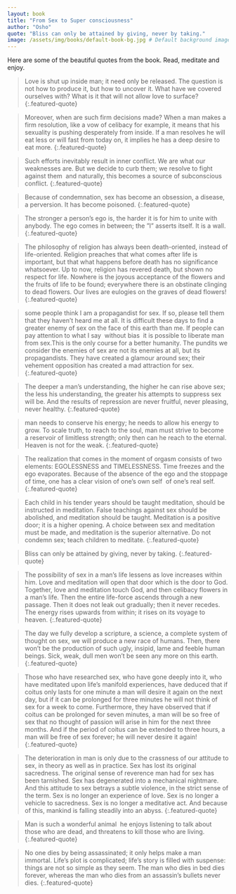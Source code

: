```yaml
---
layout: book
title: "From Sex to Super consciousness"
author: "Osho"
quote: "Bliss can only be attained by giving, never by taking."
image: /assets/img/books/default-book-bg.jpg # Default background image
---
```


Here are some of the beautiful quotes from the book.
Read, meditate and enjoy.

>Love is shut up inside man; it need only be released. The question is not how to produce it, but how 
to uncover it. What have we covered ourselves with? What is it that will not allow love to surface?
> {:.featured-quote}

>Moreover, when are such firm decisions made? When a man makes a firm resolution, like a vow of celibacy for example, it means that his sexuality is pushing desperately from inside. If a man resolves he will eat less or will fast from today on, it implies he has a deep desire to eat more.
> {:.featured-quote}

>Such efforts inevitably result in inner conflict. We are what our weaknesses are. But we decide to curb them; we resolve to fight against them ­ and naturally, this becomes a source of subconscious conflict.
> {:.featured-quote}

>Because of condemnation, sex has become an obsession, a disease, a perversion. It has become poisoned.
> {:.featured-quote}

>The stronger a person’s ego is, the harder it is for him to unite with anybody. The ego comes in between; the ”I” asserts itself. It is a wall.
> {:.featured-quote}

>The philosophy of religion has always been death-oriented, instead of life-oriented. Religion preaches that what comes after life is  important, but that what happens before death has no significance whatsoever. Up to now, religion has revered death, but shown no respect for life. Nowhere is the joyous acceptance of the flowers and the fruits of life to be found; everywhere there is an obstinate clinging to dead flowers. Our lives are eulogies on the graves of dead flowers!
> {:.featured-quote}

>some people think I am a propagandist for sex. If so, please tell them that they haven’t 
heard me at all. It is difficult these days to find a greater enemy of sex on the face of this earth than me. If people can pay attention to what I say ­ without bias ­ it is possible to liberate man from sex.This is the only course for a better humanity. The pundits we consider the enemies of sex are not its enemies at all, but its propagandists. They have created a glamour around sex; their vehement  opposition has created a mad attraction for sex.
> {:.featured-quote}

>The deeper a man’s understanding, the higher he can rise above sex; the less his understanding, the greater his attempts to suppress sex will be. And the results of repression are never fruitful, never pleasing, never healthy.
> {:.featured-quote}

>man needs to conserve his energy; he needs to allow his energy to grow. To scale truth, to reach to the soul, man must strive to become a reservoir of limitless strength; only then can he reach to the eternal. Heaven is not for the weak.
> {:.featured-quote}

>The realization that comes in the moment of orgasm consists of two elements: EGOLESSNESS and TIMELESSNESS. Time freezes and the ego evaporates. Because of the absence of the ego and the stoppage of time, one has a clear vision of one’s own self ­ of one’s real self.
> {:.featured-quote}

>Each child in his tender years should be taught meditation, should be instructed in meditation. False teachings against sex should be abolished, and meditation should be taught. Meditation is a positive  door; it is a higher opening. A choice between sex and meditation must be made, and meditation is the superior alternative. Do not condemn sex; teach children to meditate.
> {:.featured-quote}

>Bliss can only be attained by giving, never by taking.
> {:.featured-quote}

>The possibility of sex in a man’s life lessens as love increases within him. Love and meditation will open that door which is the door to God. Together, love and meditation touch God, and then celibacy flowers in a man’s life. Then the entire life-force ascends through a new passage. Then it does not leak out gradually; then it never recedes. The energy rises upwards from within; it rises 
on its voyage to heaven.
> {:.featured-quote}

>The day we fully develop a scripture, a science, a complete system of thought on sex, we will 
produce a new race of humans. Then, there won’t be the production of such ugly, insipid, lame and 
feeble human beings. Sick, weak, dull men won’t be seen any more on this earth.
> {:.featured-quote}

>Those who have researched sex, who have gone deeply into it, who have meditated upon life’s manifold experiences, have deduced that if coitus only lasts for one minute a man will desire it again on the next day, but if it can be prolonged for three minutes he will not think of sex for a week to come. Furthermore, they have observed that if coitus can be prolonged for seven minutes, a man will be so free of sex that no thought of passion will arise in him for the next three months. And if the period of coitus can be extended to three hours, a man will be free of sex forever; he will never desire it again!
> {:.featured-quote}

>The deterioration in man is only due to the crassness of our attitude to sex, in theory as well as in  practice. Sex has lost its original sacredness. The original sense of reverence man had for sex has been tarnished. Sex has degenerated into a mechanical nightmare. And this attitude to sex betrays a subtle violence, in the strict sense of the term. Sex is no longer an experience of love. Sex is no longer a vehicle to sacredness. Sex is no longer a meditative act. And because of this, mankind is 
falling steadily into an abyss.
> {:.featured-quote}

>Man is such a wonderful animal ­ he enjoys listening to talk about those who are dead, and threatens to kill those who are living.
> {:.featured-quote}

>No one dies by being assassinated; it only helps make a man immortal. Life’s plot is complicated; life’s story is filled with suspense: things are not so simple as they seem. The man who dies in bed dies forever, whereas the man who dies from an assassin’s bullets never dies.
> {:.featured-quote}
